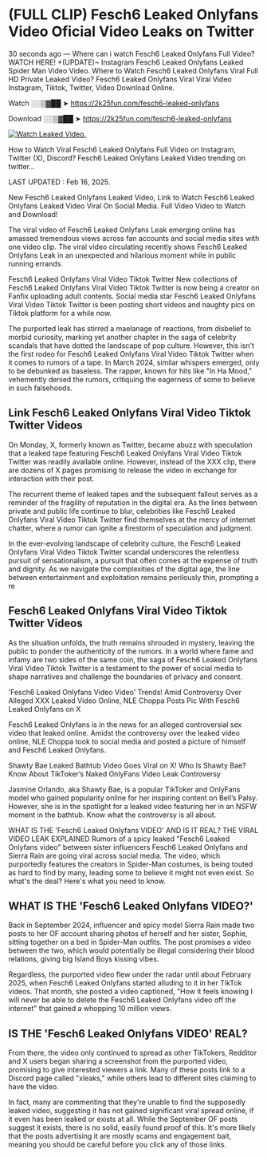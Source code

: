 # (FULL CLIP) Fesch6 Leaked Onlyfans Video Oficial Video Leaks on Twitter

30 seconds ago — Where can i watch Fesch6 Leaked Onlyfans Full Video? WATCH HERE! +(UPDATE)~ Instagram Fesch6 Leaked Onlyfans Leaked Spider Man Video Video. Where to Watch Fesch6 Leaked Onlyfans Viral Full HD Private Leaked Video? Fesch6 Leaked Onlyfans Viral Viral Video Instagram, Tiktok, Twitter, Video Download Online.

Watch ░░▒▓██ ➤ https://2k25fun.com/fesch6-leaked-onlyfans

Download ░░▒▓██ ➤ https://2k25fun.com/fesch6-leaked-onlyfans

[![Watch Leaked Video.](https://miro.medium.com/v2/resize:fit:828/format:webp/1*cilzJN44JGOrTw9NJCrNHA.gif "Watch Leaked Video")](https://2k25fun.com/fesch6-leaked-onlyfans)

How to Watch Viral Fesch6 Leaked Onlyfans Full Video on Instagram, Twitter (X), Discord? Fesch6 Leaked Onlyfans Leaked Video trending on twitter...

LAST UPDATED : Feb 16, 2025.

New Fesch6 Leaked Onlyfans Leaked Video, Link to Watch Fesch6 Leaked Onlyfans Leaked Video Viral On Social Media. Full Video Video to Watch and Download!

The viral video of Fesch6 Leaked Onlyfans Leak emerging online has amassed tremendous views across fan accounts and social media sites with one video clip. The viral video circulating recently shows Fesch6 Leaked Onlyfans Leak in an unexpected and hilarious moment while in public running errands.

Fesch6 Leaked Onlyfans Viral Video Tiktok Twitter New collections of Fesch6 Leaked Onlyfans Viral Video Tiktok Twitter is now being a creator on Fanfix uploading adult contents. Social media star Fesch6 Leaked Onlyfans Viral Video Tiktok Twitter is been posting short videos and naughty pics on Tiktok platform for a while now.

The purported leak has stirred a maelanage of reactions, from disbelief to morbid curiosity, marking yet another chapter in the saga of celebrity scandals that have dotted the landscape of pop culture. However, this isn't the first rodeo for Fesch6 Leaked Onlyfans Viral Video Tiktok Twitter when it comes to rumors of a tape. In March 2024, similar whispers emerged, only to be debunked as baseless. The rapper, known for hits like "In Ha Mood," vehemently denied the rumors, critiquing the eagerness of some to believe in such falsehoods.

## Link Fesch6 Leaked Onlyfans Viral Video Tiktok Twitter Videos

On Monday, X, formerly known as Twitter, became abuzz with speculation that a leaked tape featuring Fesch6 Leaked Onlyfans Viral Video Tiktok Twitter was readily available online. However, instead of the XXX clip, there are dozens of X pages promising to release the video in exchange for interaction with their post.

The recurrent theme of leaked tapes and the subsequent fallout serves as a reminder of the fragility of reputation in the digital era. As the lines between private and public life continue to blur, celebrities like Fesch6 Leaked Onlyfans Viral Video Tiktok Twitter find themselves at the mercy of internet chatter, where a rumor can ignite a firestorm of speculation and judgment.

In the ever-evolving landscape of celebrity culture, the Fesch6 Leaked Onlyfans Viral Video Tiktok Twitter scandal underscores the relentless pursuit of sensationalism, a pursuit that often comes at the expense of truth and dignity. As we navigate the complexities of the digital age, the line between entertainment and exploitation remains perilously thin, prompting a re

##  Fesch6 Leaked Onlyfans Viral Video Tiktok Twitter Videos

As the situation unfolds, the truth remains shrouded in mystery, leaving the public to ponder the authenticity of the rumors. In a world where fame and infamy are two sides of the same coin, the saga of Fesch6 Leaked Onlyfans Viral Video Tiktok Twitter is a testament to the power of social media to shape narratives and challenge the boundaries of privacy and consent.

'Fesch6 Leaked Onlyfans Video Video' Trends! Amid Controversy Over Alleged XXX Leaked Video Online, NLE Choppa Posts Pic With Fesch6 Leaked Onlyfans on X

Fesch6 Leaked Onlyfans is in the news for an alleged controversial sex video that leaked online. Amidst the controversy over the leaked video online, NLE Choppa took to social media and posted a picture of himself and Fesch6 Leaked Onlyfans.

Shawty Bae Leaked Bathtub Video Goes Viral on X! Who Is Shawty Bae? Know About TikToker’s Naked OnlyFans Video Leak Controversy

Jasmine Orlando, aka Shawty Bae, is a popular TikToker and OnlyFans model who gained popularity online for her inspiring content on Bell’s Palsy. However, she is in the spotlight for a leaked video featuring her in an NSFW moment in the bathtub. Know what the controversy is all about.

WHAT IS THE 'Fesch6 Leaked Onlyfans VIDEO' AND IS IT REAL? THE VIRAL VIDEO LEAK EXPLAINED Rumors of a spicy leaked "Fesch6 Leaked Onlyfans video" between sister influencers Fesch6 Leaked Onlyfans and Sierra Rain are going viral across social media. The video, which purportedly features the creators in Spider-Man costumes, is being touted as hard to find by many, leading some to believe it might not even exist. So what's the deal? Here's what you need to know.

## WHAT IS THE 'Fesch6 Leaked Onlyfans VIDEO?'

Back in September 2024, influencer and spicy model Sierra Rain made two posts to her OF account sharing photos of herself and her sister, Sophie, sitting together on a bed in Spider-Man outfits. The post promises a video between the two, which would potentially be illegal considering their blood relations, giving big Island Boys kissing vibes.

Regardless, the purported video flew under the radar until about February 2025, when Fesch6 Leaked Onlyfans started alluding to it in her TikTok videos. That month, she posted a video captioned, "How it feels knowing I will never be able to delete the Fesch6 Leaked Onlyfans video off the internet" that gained a whopping 10 million views.

## IS THE 'Fesch6 Leaked Onlyfans VIDEO' REAL?

From there, the video only continued to spread as other TikTokers, Redditor and X users began sharing a screenshot from the purported video, promising to give interested viewers a link. Many of these posts link to a Discord page called "xleaks," while others lead to different sites claiming to have the video.

In fact, many are commenting that they're unable to find the supposedly leaked video, suggesting it has not gained significant viral spread online, if it even has been leaked or exists at all. While the September OF posts suggest it exists, there is no solid, easily found proof of this. It's more likely that the posts advertising it are mostly scams and engagement bait, meaning you should be careful before you click any of those links.
